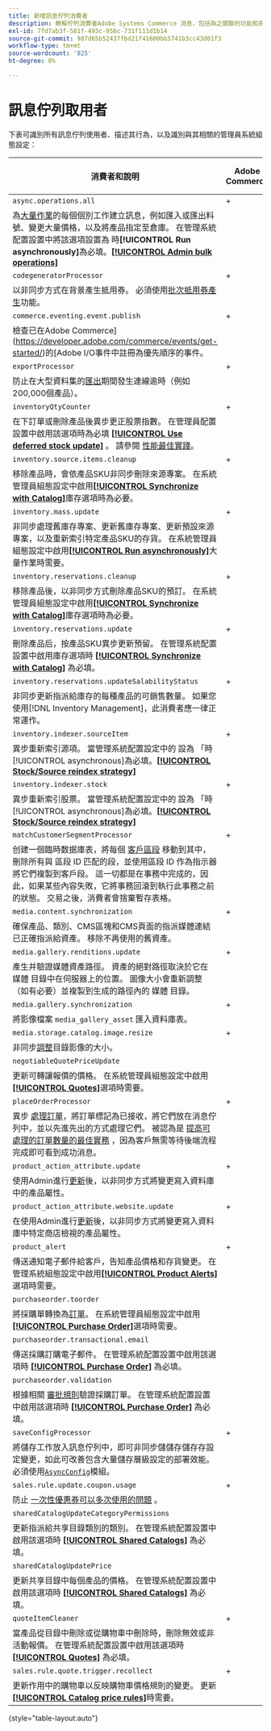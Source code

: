 ```yaml
---
title: 新增訊息佇列消費者
description: 瞭解佇列消費者Adobe Systems Commerce 消息，包括與之關聯的功能和系統配置設置。
exl-id: 7fd7ab3f-581f-493c-956c-731f111d1b14
source-git-commit: 987d65b52437fbd21f41600bb5741b3cc43d01f3
workflow-type: tm+mt
source-wordcount: '825'
ht-degree: 0%

---
```


# 訊息佇列取用者

下表可識別所有訊息佇列使用者、描述其行為，以及識別與其相關的管理員系統組態設定：

| 消費者和說明 | Adobe Commerce | 具有B2B的Adobe Commerce | Magento Open Source |
|----------------------------------------------------------------------------------------------------------------------------------------------------------------------------------------------------------------------------------------------------------------------------------------------------------------------------------------------------------------------------------------------------------------------------------------------------------------------------------------------------------------------------------------------|----------------|-------------------------|---------------------|
| `async.operations.all` | + | + | + |
| 為[大量作業](https://developer.adobe.com/commerce/php/development/components/message-queues/bulk-operations/)的每個個別工作建立訊息，例如匯入或匯出料號、變更大量價格，以及將產品指定至倉庫。 在管理系統配置設置中將該選項設置為 時&#x200B;**[!UICONTROL Run asynchronously]**&#x200B;為必填。[**[!UICONTROL Admin bulk operations]**](https://experienceleague.adobe.com/en/docs/commerce-admin/config/catalog/inventory#admin-bulk-operations) |                |                         |                     |
| `codegeneratorProcessor` | + | + | + |
| 以非同步方式在背景產生抵用券。 必須使用[批次抵用券產生](https://experienceleague.adobe.com/docs/commerce-admin/marketing/promotions/cart-rules/price-rules-cart-coupon.html#method-2%3A-generate-a-batch-of-coupons)功能。 |                |                         |                     |
| `commerce.eventing.event.publish` | + | + |                     |
| 檢查已在Adobe Commerce](https://developer.adobe.com/commerce/events/get-started/)的[Adobe I/O事件中註冊為優先順序的事件。 |
| `exportProcessor` | + | + | + |
| 防止在大型資料集的[匯出](https://experienceleague.adobe.com/docs/commerce-admin/systems/data-transfer/data-export.html)期間發生連線逾時（例如200,000個產品）。 |                |                         |                     |
| `inventoryQtyCounter` | + | + |                     |
| 在下訂單或刪除產品後異步更正股票指數。 在管理員配置設置中啟用該選項時為必填 [**[!UICONTROL Use deferred stock update]**](https://experienceleague.adobe.com/en/docs/commerce-admin/config/catalog/inventory#product-stock-options) 。 請參閱 [性能最佳實踐](https://experienceleague.adobe.com/docs/commerce-operations/performance-best-practices/configuration.html#deferred-stock-update)。 |                |                         |                     |
| `inventory.source.items.cleanup` | + | + | + |
| 移除產品時，會依產品SKU非同步刪除來源專案。 在系統管理員組態設定中啟用&#x200B;[**[!UICONTROL Synchronize with Catalog]**](https://experienceleague.adobe.com/en/docs/commerce-admin/config/catalog/inventory)庫存選項時為必要。 |                |                         |                     |
| `inventory.mass.update` | + | + | + |
| 非同步處理舊庫存專案、更新舊庫存專案、更新預設來源專案，以及重新索引特定產品SKU的存貨。 在系統管理員組態設定中啟用&#x200B;[**[!UICONTROL Run asynchronously]**](https://experienceleague.adobe.com/en/docs/commerce-admin/config/catalog/inventory#admin-bulk-operations)大量作業時需要。 |                |                         |                     |
| `inventory.reservations.cleanup` | + | + | + |
| 移除產品後，以非同步方式刪除產品SKU的預訂。 在系統管理員組態設定中啟用&#x200B;[**[!UICONTROL Synchronize with Catalog]**](https://experienceleague.adobe.com/en/docs/commerce-admin/config/catalog/inventory)庫存選項時為必要。 |                |                         |                     |
| `inventory.reservations.update` | + | + | + |
| 刪除產品后，按產品SKU異步更新預留。 在管理系統配置設置中啟用庫存選項時 [**[!UICONTROL Synchronize with Catalog]**](https://experienceleague.adobe.com/en/docs/commerce-admin/config/catalog/inventory) 為必填。 |                |                         |                     |
| `inventory.reservations.updateSalabilityStatus` | + | + | + |
| 非同步更新指派給庫存的每種產品的可銷售數量。 如果您使用[!DNL Inventory Management]，此消費者應一律正常運作。 |                |                         |                     |
| `inventory.indexer.sourceItem` | + | + | + |
| 異步重新索引源項。 當管理系統配置設定中的 設為 「時[!UICONTROL asynchronous]為必填。[**[!UICONTROL Stock/Source reindex strategy]**](https://experienceleague.adobe.com/en/docs/commerce-admin/config/catalog/inventory#inventory-indexer-settings) |                |                         |                     |
| `inventory.indexer.stock` | + | + | + |
| 異步重新索引股票。 當管理系統配置設定中的 設為 「時[!UICONTROL asynchronous]為必填。[**[!UICONTROL Stock/Source reindex strategy]**](https://experienceleague.adobe.com/en/docs/commerce-admin/config/catalog/inventory#inventory-indexer-settings) |                |                         |                     |
| `matchCustomerSegmentProcessor` | + | + |                     |
| 创建一個臨時数据庫表，將每個 [客戶區段](https://experienceleague.adobe.com/en/docs/commerce-admin/customers/segments/customer-segments) 移動到其中，刪除所有與 區段 ID 匹配的段，並使用區段 ID 作為指示器將它們複製到客戶段。 這一切都是在事務中完成的，因此，如果某些內容失敗，它將事務回滾到執行此事務之前的狀態。 交易之後，消費者會捨棄暫存表格。 |                |                         |                     |
| `media.content.synchronization` | + | + | + |
| 確保產品、類別、CMS區塊和CMS頁面的指派媒體連結已正確指派給資產。 移除不再使用的舊資產。 |                |                         |                     |
| `media.gallery.renditions.update` | + | + | + |
| 產生并驗證媒體資產路徑。 資產的絕對路徑取決於它在 媒體 目錄中在伺服器上的位置。 圖像大小會重新調整（如有必要）並複製到生成的路徑內的 媒體 目錄。 |                |                         |                     |
| `media.gallery.synchronization` | + | + | + |
| 將影像檔案 `media_gallery_asset` 匯入資料庫表。 |                |                         |                     |
| `media.storage.catalog.image.resize` | + | + | + |
| 非同步[調整](https://developer.adobe.com/commerce/frontend-core/guide/themes/configure/#resize-catalog-images)目錄影像的大小。 |                |                         |                     |
| `negotiableQuotePriceUpdate` |                | + |                     |
| 更新可轉讓報價的價格。 在系統管理員組態設定中啟用&#x200B;[**[!UICONTROL Quotes]**](https://experienceleague.adobe.com/en/docs/commerce-admin/b2b/quotes/quotes)選項時需要。 |                |                         |                     |
| `placeOrderProcessor` | + | + |                     |
| 異步 [處理訂單](https://developer.adobe.com/commerce/php/module-reference/module-async-order/)，將訂單標記為已接收，將它們放在消息佇列中，並以先進先出的方式處理它們。 被認為是 [提高可處理的訂單數量的最佳實務](../../implementation-playbook/best-practices/maintenance/order-processing-configuration.md) ，因為客戶無需等待後端流程完成即可看到成功消息。 |                |                         |                     |
| `product_action_attribute.update` | + | + | + |
| 使用Admin進行[更新](https://experienceleague.adobe.com/docs/commerce-admin/catalog/product-attributes/create/bulk-product-attribute-update.html)後，以非同步方式將變更寫入資料庫中的產品屬性。 |                |                         |                     |
| `product_action_attribute.website.update` | + | + | + |
| 在使用Admin進行[更新](https://experienceleague.adobe.com/docs/commerce-admin/catalog/product-attributes/create/bulk-product-attribute-update.html)後，以非同步方式將變更寫入資料庫中特定商店檢視的產品屬性。 |                |                         |                     |
| `product_alert` | + | + | + |
| 傳送通知電子郵件給客戶，告知產品價格和存貨變更。 在管理系統組態設定中啟用&#x200B;[**[!UICONTROL Product Alerts]**](https://experienceleague.adobe.com/docs/commerce-admin/inventory/configuration/product-alerts/alert-setup.html)選項時需要。 |                |                         |                     |
| `purchaseorder.toorder` |                | + |                     |
| 將採購單轉換為[訂單](https://experienceleague.adobe.com/en/docs/commerce-admin/b2b/purchase-orders/purchase-order-flow#approval-rules)。 在系統管理員組態設定中啟用&#x200B;[**[!UICONTROL Purchase Order]**](https://experienceleague.adobe.com/docs/commerce-admin/b2b/purchase-orders/purchase-order-flow.html)選項時需要。 |                |                         |                     |
| `purchaseorder.transactional.email` |                | + |                     |
| 傳送採購訂購電子郵件。 在管理系統配置設置中啟用該選項時 [**[!UICONTROL Purchase Order]**](https://experienceleague.adobe.com/docs/commerce-admin/b2b/purchase-orders/purchase-order-flow.html) 為必填。 |                |                         |                     |
| `purchaseorder.validation` |                | + |                     |
| 根據相關 [審批規則](https://experienceleague.adobe.com/en/docs/commerce-admin/b2b/purchase-orders/account-dashboard-approval-rules)驗證採購訂單。 在管理系統配置設置中啟用該選項時 [**[!UICONTROL Purchase Order]**](https://experienceleague.adobe.com/docs/commerce-admin/b2b/purchase-orders/purchase-order-flow.html) 為必填。 |                |                         |                     |
| `saveConfigProcessor` | + |                         | + |
| 將儲存工作放入訊息佇列中，即可非同步儲儲存儲存存設定變更，如此可改善包含大量儲存層級設定的部署效能。 必須使用[`AsyncConfig`](../../performance/configuration.md#asynchronous-configuration-save)模組。 |                |                         |                     |
| `sales.rule.update.coupon.usage` | + | + | + |
| 防止 [一次性優惠券可以多次使用的問題](https://experienceleague.adobe.com/docs/commerce-knowledge-base/kb/troubleshooting/miscellaneous/coupon-code-used-more-than-once-adobe-commerce.html) 。 |                |                         |                     |
| `sharedCatalogUpdateCategoryPermissions` |                | + |                     |
| 更新指派給共享目錄類別的類別。 在管理系統配置設置中啟用該選項時 [**[!UICONTROL Shared Catalogs]**](https://experienceleague.adobe.com/en/docs/commerce-admin/b2b/shared-catalogs/catalog-shared) 為必填。 |                |                         |                     |
| `sharedCatalogUpdatePrice` |                | + |                     |
| 更新共享目錄中每個產品的價格。 在管理系統配置設置中啟用該選項時 [**[!UICONTROL Shared Catalogs]**](https://experienceleague.adobe.com/en/docs/commerce-admin/b2b/shared-catalogs/catalog-shared) 為必填。 |                |                         |                     |
| `quoteItemCleaner` | + | + |                     |
| 當產品從目錄中刪除或從購物車中刪除時，刪除無效或非活動報價。 在管理系統配置設置中啟用該選項時 [**[!UICONTROL Quotes]**](https://experienceleague.adobe.com/en/docs/commerce-admin/b2b/quotes/quotes) 為必填。 |                |                         |                     |
| `sales.rule.quote.trigger.recollect` | + | + | + |
| 更新作用中的購物車以反映購物車價格規則的變更。 更新&#x200B;[**[!UICONTROL Catalog price rules]**](https://experienceleague.adobe.com/docs/commerce-admin/marketing/promotions/catalog-rules/price-rules-catalog.html)時需要。 |                |                         |                     |

{style="table-layout:auto"}
